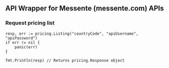 ## API Wrapper for Messente (messente.com) APIs

### Request pricing list
```
resp, err := pricing.Listing("countryCode", "apiUsername", "apiPassword")
if err != nil {
    panic(err)
}

fmt.Println(resp) // Returns pricing.Response object
```
